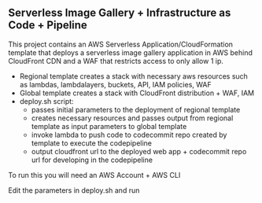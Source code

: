## Serverless Image Gallery + Infrastructure as Code + Pipeline

This project contains an AWS Serverless Application/CloudFormation template that deploys a serverless image gallery application in AWS behind CloudFront CDN and a WAF that restricts access to only allow 1 ip.

- Regional template creates a stack with necessary aws resources such as lambdas, lambdalayers, buckets, API, IAM policies, WAF
- Global template creates a stack with CloudFront distribution + WAF, IAM
- deploy.sh script:
  - passes initial parameters to the deployment of regional template
  - creates necessary resources and passes output from regional template as input parameters to global template
  - invoke lambda to push code to codecommit repo created by template to execute the codepipeline
  - output cloudfront url to the deployed web app + codecommit repo url for developing in the codepipeline

To run this you will need an AWS Account + AWS CLI

Edit the parameters in deploy.sh and run
